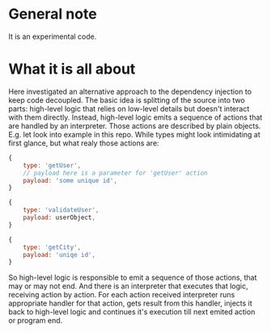 # General note
It is an experimental code. 


# What it is all about
Here investigated an alternative approach to the dependency injection to keep code decoupled.
The basic idea is splitting of the source into two parts: high-level logic that relies on low-level details but doesn't interact with them directly.
Instead, high-level logic emits a sequence of actions that are handled by an interpreter. Those actions are described by plain objects.
E.g. let look into example in this repo. While types might look intimidating at first glance, but what realy those actions are:
```js
{
    type: 'getUser',
    // payload here is a parameter for 'getUser' action
    payload: 'some unique id',
}

{
    type: 'validateUser',
    payload: userObject,
}

{
    type: 'getCity',
    payload: 'uniqe id',
}
```
So high-level logic is responsible to emit a sequence of those actions, that may or may not end. And there is an interpreter that executes that logic, receiving action by action. For each action received interpreter runs appropriate handler for that action, gets result from this handler, injects it back to high-level logic and continues it's execution till next emited action or program end.
